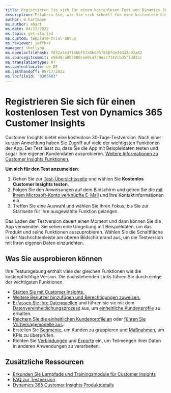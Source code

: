 ```yaml
---
title: Registrieren Sie sich für einen kostenlosen Test von Dynamics 365 Customer Insights
description: Erfahren Sie, wie Sie sich schnell für eine kostenlose Customer Insights Testversion registrieren und diese starten. Erkunden Sie die App mit Einführungen und Videos und finden Sie zusätzliche Lernressourcen.
author: m-hartmann
ms.author: mhart
ms.date: 04/12/2022
ms.topic: get-started
ms.custom: template-trial-setup
ms.reviewer: jeffhar
manager: shellyha
ms.openlocfilehash: fd32a3e37f4bbf57a5bd05f888fde39d32c02a82
ms.sourcegitcommit: e5649ca0b3000cee0ca7c9eac7142cbd5f7dd2ac
ms.translationtype: HT
ms.contentlocale: de-DE
ms.lasthandoff: 08/17/2022
ms.locfileid: "9305603"
---
```

# <a name="sign-up-for-a-free-dynamics-365-customer-insights-trial"></a>Registrieren Sie sich für einen kostenlosen Test von Dynamics 365 Customer Insights

Customer Insights bietet eine kostenlose 30-Tage-Testversion. Nach einer kurzen Anmeldung haben Sie Zugriff auf viele der wichtigsten Funktionen der App. Der Test lässt zu, dass Sie die App mit Beispieldaten testen und sogar Ihre eigenen Kundendaten ausprobieren. [Weitere Informationen zu Customer Insights Funktionen.](overview.md)

**Um sich für den Test anzumelden**:

1. Gehen Sie zur [Test-Übersichtsseite](https://dynamics.microsoft.com/ai/customer-insights/) und wählen Sie **Kostenlos Customer Insights testen**.
1. Folgen Sie den Anweisungen auf dem Bildschirm und geben Sie die [mit Ihrem Microsoft-Konto verknüpfte E-Mail](https://support.microsoft.com/windows/what-is-a-microsoft-account-4a7c48e9-ff5a-e9c6-5a5c-1a57d66c3bfa) und Ihre Kontaktinformationen ein.
1. Treffen Sie eine Auswahl und wählen Sie Ihren Fokus, bis Sie zur Startseite für Ihre ausgewählte Funktion gelangen.

Das Laden der Testversion dauert einen Moment und dann können Sie die App verwenden. Sie sehen eine Umgebung mit Beispieldaten, um das Produkt und seine Funktionen auszuprobieren. Wählen Sie die Schaltfläche in der Nachrichtenleiste am oberen Bildschirmrand aus, um die Testversion mit Ihren eigenen Daten einzurichten.

## <a name="what-to-try"></a>Was Sie ausprobieren können

Ihre Testumgebung enthält viele der gleichen Funktionen wie die kostenpflichtige Version. Die nachstehenden Links führen Sie durch einige der wichtigsten Funktionen.

- [Starten Sie mit Customer Insights.](get-started.md)
- [Weitere Benutzer hinzufügen und Berechtigungen zuweisen.](permissions.md)
- [Erfassen Sie Ihre Datenquellen](data-sources.md) und führen sie sie mit dem [Datenvereinheitlichungsprozess](data-unification.md) aus, um [einheitliche Kundenprofile](customer-profiles.md) zu erhalten.
- [Reichern Sie die einheitlichen Kundenprofile an](enrichment-hub.md) oder [führen Sie Vorhersagemodelle aus](predictions-overview.md).
- Erstellen Sie [Segmente](segments.md), um Kunden zu gruppieren und [Maßnahmen](measures.md), um KPIs zu überprüfen.
- Richten Sie [Verbindungen](connections.md) und [Exporte](export-destinations.md) ein, um Teilmengen Ihrer Daten in anderen Anwendungen zu verarbeiten.

## <a name="additional-resources"></a>Zusätzliche Ressourcen

- [Erkunden Sie Lernpfade und Trainingsmodule für Customer Insights](/learn/browse/?products=dynamics-cust-insights)
- [FAQ zur Testversion](trial-faq.md)
- [Dynamics 365 Customer Insights Produktdetails](https://dynamics.microsoft.com/ai/customer-insights/)
